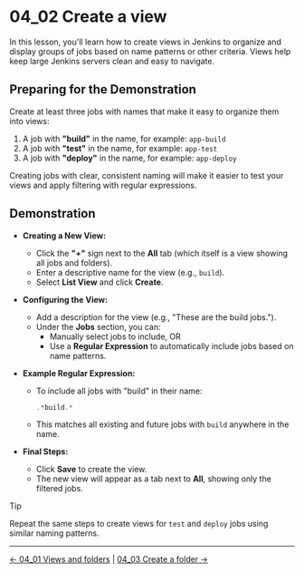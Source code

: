 # 04_02 Create a view

In this lesson, you'll learn how to create views in Jenkins to organize and display groups of jobs based on name patterns or other criteria. Views help keep large Jenkins servers clean and easy to navigate.

## **Preparing for the Demonstration**

Create at least three jobs with names that make it easy to organize them into views:

1. A job with **"build"** in the name, for example: `app-build`
1. A job with **"test"** in the name, for example:  `app-test`
1. A job with **"deploy"** in the name, for example: `app-deploy`

Creating jobs with clear, consistent naming will make it easier to test your views and apply filtering with regular expressions.

## **Demonstration**

- **Creating a New View:**
  - Click the **"+"** sign next to the **All** tab (which itself is a view showing all jobs and folders).
  - Enter a descriptive name for the view (e.g., `build`).
  - Select **List View** and click **Create**.

- **Configuring the View:**
  - Add a description for the view (e.g., "These are the build jobs.").
  - Under the **Jobs** section, you can:
    - Manually select jobs to include, OR
    - Use a **Regular Expression** to automatically include jobs based on name patterns.

- **Example Regular Expression:**
  - To include all jobs with "build" in their name:

    ```java
    .*build.*
    ```

  - This matches all existing and future jobs with `build` anywhere in the name.

- **Final Steps:**
  - Click **Save** to create the view.
  - The new view will appear as a tab next to **All**, showing only the filtered jobs.

> [!TIP]
> Repeat the same steps to create views for `test` and `deploy` jobs using similar naming patterns.

<!-- FooterStart -->
---
[← 04_01 Views and folders](../04_01_views_folders/README.md) | [04_03 Create a folder →](../04_03_create_a_folder/README.md)
<!-- FooterEnd -->
